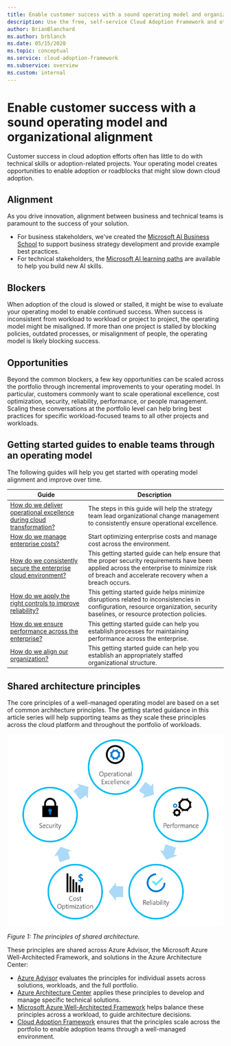 ```yaml
---
title: Enable customer success with a sound operating model and organizational alignment
description: Use the free, self-service Cloud Adoption Framework and other tools to help you make cloud adoption decisions that enable customer success.
author: BrianBlanchard
ms.author: brblanch
ms.date: 05/15/2020
ms.topic: conceptual
ms.service: cloud-adoption-framework
ms.subservice: overview
ms.custom: internal
---
```


# Enable customer success with a sound operating model and organizational alignment

Customer success in cloud adoption efforts often has little to do with technical skills or adoption-related projects. Your operating model creates opportunities to enable adoption or roadblocks that might slow down cloud adoption.

## Alignment

As you drive innovation, alignment between business and technical teams is paramount to the success of your solution.

- For business stakeholders, we've created the [Microsoft AI Business School](https://www.microsoft.com/ai/ai-business-school) to support business strategy development and provide example best practices.
- For technical stakeholders, the [Microsoft AI learning paths](/learn/) are available to help you build new AI skills.

## Blockers

When adoption of the cloud is slowed or stalled, it might be wise to evaluate your operating model to enable continued success. When success is inconsistent from workload to workload or project to project, the operating model might be misaligned. If more than one project is stalled by blocking policies, outdated processes, or misalignment of people, the operating model is likely blocking success.

## Opportunities

Beyond the common blockers, a few key opportunities can be scaled across the portfolio through incremental improvements to your operating model. In particular, customers commonly want to scale operational excellence, cost optimization, security, reliability, performance, or people management. Scaling these conversations at the portfolio level can help bring best practices for specific workload-focused teams to all other projects and workloads.

## Getting started guides to enable teams through an operating model

The following guides will help you get started with operating model alignment and improve over time.

| Guide                                                                                    | Description                                                                                                                               |
|-------------------------------------------------------------------------------------|--------------------------------------------------------------------------------------------------------------------------------|
| [How do we deliver operational excellence during cloud transformation?](./operational-excellence.md)                   | The steps in this guide will help the strategy team lead organizational change management to consistently ensure operational excellence. |
| [How do we manage enterprise costs?](./manage-costs.md)                                          | Start optimizing enterprise costs and manage cost across the environment.                                                                           |
| [How do we consistently secure the enterprise cloud environment?](./security.md)             | This getting started guide can help ensure that the proper security requirements have been applied across the enterprise to minimize risk of breach and accelerate recovery when a breach occurs.                                       |
| [How do we apply the right controls to improve reliability?](./reliability.md)                   | This getting started guide helps minimize disruptions related to inconsistencies in configuration, resource organization, security baselines, or resource protection policies. |
| [How do we ensure performance across the enterprise?](./performance.md)                               | This getting started guide can help you establish processes for maintaining performance across the enterprise.                               |
| [How do we align our organization?](./org-alignment.md)                               | This getting started guide can help you establish an appropriately staffed organizational structure.                               |

## Shared architecture principles

The core principles of a well-managed operating model are based on a set of common architecture principles. The getting started guidance in this article series will help supporting teams as they scale these principles across the cloud platform and throughout the portfolio of workloads.

![Diagram that illustrates shared architecture principles.](../_images/shared-principles.png)

*Figure 1: The principles of shared architecture.*

These principles are shared across Azure Advisor, the Microsoft Azure Well-Architected Framework, and solutions in the Azure Architecture Center:

- [Azure Advisor](/azure/advisor/advisor-overview) evaluates the principles for individual assets across solutions, workloads, and the full portfolio.
- [Azure Architecture Center](/azure/architecture/) applies these principles to develop and manage specific technical solutions.
- [Microsoft Azure Well-Architected Framework](/azure/architecture/framework/) helps balance these principles across a workload, to guide architecture decisions.
- [Cloud Adoption Framework](../index.yml) ensures that the principles scale across the portfolio to enable adoption teams through a well-managed environment.
